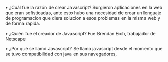 • ¿Cuál fue la razón de crear Javascript?
Surgieron aplicaciones en la web que eran sofisticadas, ante esto hubo una necesidad de crear un lenguaje de programacion
que diera solucion a esos problemas en la misma web y de forma rapida.

• ¿Quién fue el creador de Javascript?
Fue Brendan Eich, trabajador de Netscape

• ¿Por qué se llamó Javascript?
Se llamo javascript desde el momento que se tuvo compatibilidad con java en sus navegadores, 
